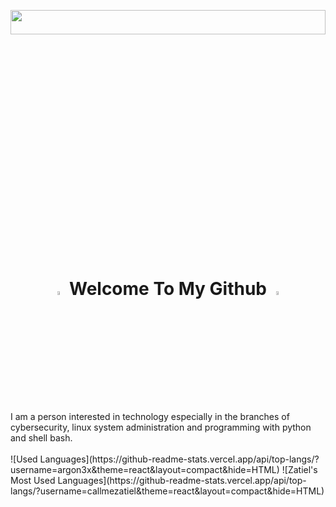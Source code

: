 <p align="center"><img width="100%" height="10%" src="https://www.bu.edu/hic/files/2021/04/ai-top-banner.jpeg"></p>
<h1 align="center">
  <img src="https://cdn.pixabay.com/photo/2017/06/25/03/07/trim-2439529_1280.png" width="4%">
    <b>Welcome To My Github</b>
  <img src="https://cdn.pixabay.com/photo/2017/06/25/03/07/trim-2439529_1280.png" width="4%">
</h1>
<br>
<article>
  I am a person interested in technology especially in the branches of cybersecurity, linux system administration and programming with python and shell bash.</article>
<br>
![Used Languages](https://github-readme-stats.vercel.app/api/top-langs/?username=argon3x&theme=react&layout=compact&hide=HTML)
![Zatiel's Most Used Languages](https://github-readme-stats.vercel.app/api/top-langs/?username=callmezatiel&theme=react&layout=compact&hide=HTML)
